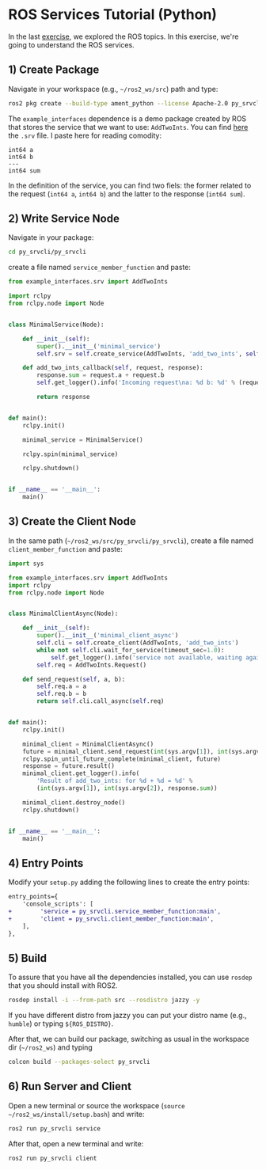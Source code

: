 # ROS Services Tutorial (Python)
In the last [exercise](https://github.com/BRAIR-Education/ROS2_lectures/tree/main/py_pubsub), we explored the ROS topics. In this exercise, we're going to understand the ROS services.

## 1) Create Package
Navigate in your workspace (e.g., `~/ros2_ws/src`) path and type:
```bash
ros2 pkg create --build-type ament_python --license Apache-2.0 py_srvcli --dependencies rclpy example_interfaces
```
The `example_interfaces` dependence is a demo package created by ROS that stores the service that we want to use: `AddTwoInts`. You can find [here](https://github.com/ros2/example_interfaces/blob/jazzy/srv/AddTwoInts.srv) the `.srv` file. I paste here for reading comodity:
```
int64 a
int64 b
---
int64 sum
```
In the definition of the service, you can find two fiels: the former related to the request (`int64 a`, `int64 b`) and the latter to the response (`int64 sum`).

## 2) Write Service Node
Navigate in your package:
```bash
cd py_srvcli/py_srvcli
```
create a file named `service_member_function` and paste:
```python
from example_interfaces.srv import AddTwoInts

import rclpy
from rclpy.node import Node


class MinimalService(Node):

    def __init__(self):
        super().__init__('minimal_service')
        self.srv = self.create_service(AddTwoInts, 'add_two_ints', self.add_two_ints_callback)

    def add_two_ints_callback(self, request, response):
        response.sum = request.a + request.b
        self.get_logger().info('Incoming request\na: %d b: %d' % (request.a, request.b))

        return response


def main():
    rclpy.init()

    minimal_service = MinimalService()

    rclpy.spin(minimal_service)

    rclpy.shutdown()


if __name__ == '__main__':
    main()
```

## 3) Create the Client Node
In the same path (`~/ros2_ws/src/py_srvcli/py_srvcli`), create a file named `client_member_function` and paste:
```python
import sys

from example_interfaces.srv import AddTwoInts
import rclpy
from rclpy.node import Node


class MinimalClientAsync(Node):

    def __init__(self):
        super().__init__('minimal_client_async')
        self.cli = self.create_client(AddTwoInts, 'add_two_ints')
        while not self.cli.wait_for_service(timeout_sec=1.0):
            self.get_logger().info('service not available, waiting again...')
        self.req = AddTwoInts.Request()

    def send_request(self, a, b):
        self.req.a = a
        self.req.b = b
        return self.cli.call_async(self.req)


def main():
    rclpy.init()

    minimal_client = MinimalClientAsync()
    future = minimal_client.send_request(int(sys.argv[1]), int(sys.argv[2]))
    rclpy.spin_until_future_complete(minimal_client, future)
    response = future.result()
    minimal_client.get_logger().info(
        'Result of add_two_ints: for %d + %d = %d' %
        (int(sys.argv[1]), int(sys.argv[2]), response.sum))

    minimal_client.destroy_node()
    rclpy.shutdown()


if __name__ == '__main__':
    main()
```

## 4) Entry Points
Modify your `setup.py` adding the following lines to create the entry points:
```diff
entry_points={
    'console_scripts': [
+        'service = py_srvcli.service_member_function:main',
+        'client = py_srvcli.client_member_function:main',
    ],
},
```

## 5) Build
To assure that you have all the dependencies installed, you can use `rosdep` that you should install with ROS2.
```bash
rosdep install -i --from-path src --rosdistro jazzy -y
```
If you have different distro from jazzy you can put your distro name (e.g., `humble`) or typing `${ROS_DISTRO}`.

After that, we can build our package, switching as usual in the workspace dir (`~/ros2_ws`) and typing
```bash
colcon build --packages-select py_srvcli
``` 

## 6) Run Server and Client
Open a new terminal or source the workspace (`source ~/ros2_ws/install/setup.bash`) and write:
```bash
ros2 run py_srvcli service
```
After that, open a new terminal and write:
```bash
ros2 run py_srvcli client
```
